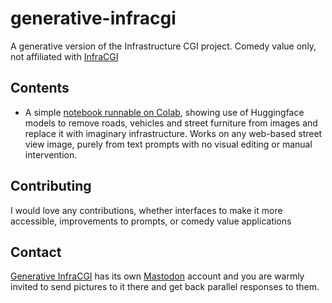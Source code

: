 # generative-infracgi
A generative version of the Infrastructure CGI project. Comedy value only, not affiliated with [InfraCGI](https://infracgi.com/)

## Contents

* A simple [notebook runnable on Colab](Generative_InfraCGI.ipynb), showing use of Huggingface models to remove roads, vehicles and street furniture from images and replace it with imaginary infrastructure. Works on any web-based street view image, purely from text prompts with no visual editing or manual intervention.

## Contributing

I would love any contributions, whether interfaces to make it more accessible, improvements to prompts, or comedy value applications

## Contact

[Generative InfraCGI](https://mastodon.scot/@GenInfraCGI/with_replies) has its own <a rel="me" href="https://mastodon.scot/@GenInfraCGI">Mastodon</a> account and you are warmly invited to send pictures to it there and get back parallel responses to them.

